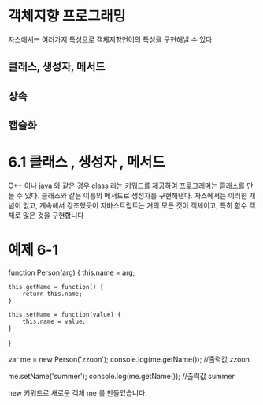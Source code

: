 # 객체지향 프로그래밍

자스에서는 여러가지 특성으로 객체지향언어의 특성을 구현해낼 수 있다.

## 클래스, 생성자, 메서드

## 상속

## 캡슐화

# 6.1 클래스 , 생성자 , 메서드

C++ 이나 java 와 같은 경우 class 라는 키워드를 제공하여 프로그래머는 클래스를 만들 수 있다.
클래스와 같은 이름의 메서드로 생성자를 구현해낸다.
자스에서는 이러한 개념이 없고, 계속해서 강조했듯이 자바스트립트는 거의 모든 것이 객체이고,
특히 함수 객체로 많은 것을 구현합니다

# 예제 6-1

function Person(arg) {
this.name = arg;

    this.getName = function() {
        return this.name;
    }

    this.setName = function(value) {
        this.name = value;
    }

}

var me = new Person('zzoon');
console.log(me.getName()); //출력값 zzoon

me.setName('summer');
console.log(me.getName()); //출력값 summer

new 키워드로 새로운 객체 me 를 만들었습니다.
